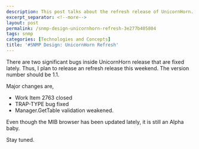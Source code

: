 ```yaml
---
description: This post talks about the refresh release of UnicornHorn.
excerpt_separator: <!--more-->
layout: post
permalink: /snmp-design-unicornhorn-refresh-3e277b405804
tags: snmp
categories: [Technologies and Concepts]
title: '#SNMP Design: UnicornHorn Refresh'
---
```

There are two significant bugs inside UnicornHorn release that are fixed lately. Thus, I plan to release an refresh release this weekend. The version number should be 1.1.

Major changes are,

* Work Item 2763 closed
* TRAP-TYPE bug fixed
* Manager.GetTable validation weakened.

Even though the MIB browser has been updated lately, it is still an Alpha baby.

Stay tuned.
<!--more-->